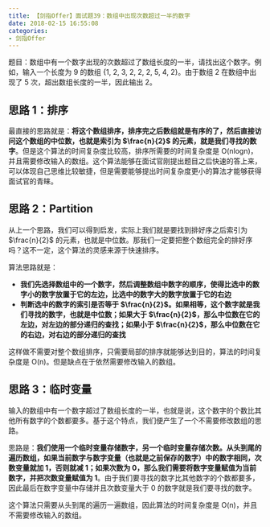 ```yaml
---
title: 【剑指Offer】面试题39：数组中出现次数超过一半的数字
date: 2018-02-15 16:55:08
categories:
- 剑指Offer
---
```


题目：数组中有一个数字出现的次数超过了数组长度的一半，请找出这个数字。例如，输入一个长度为 9 的数组 {1, 2, 3, 2, 2, 2, 5, 4, 2}。由于数组 2 在数组中出现了 5 次，超出数组长度的一半，因此输出 2。

## 思路 1：排序

最直接的思路就是：**将这个数组排序，排序完之后数组就是有序的了，然后直接访问这个数组的中位数，也就是索引为 $\frac{n}{2}$ 的元素，就是我们寻找的数字**。但是这个算法的时间复杂度比较高，排序所需要的时间复杂度是 O(nlogn)，并且需要修改输入的数组。这个算法能够在面试官刚提出题目之后快速的答上来，可以体现自己思维比较敏捷，但是需要能够提出时间复杂度更小的算法才能够获得面试官的青睐。

## 思路 2：Partition

从上一个思路，我们可以得到启发，实际上我们就是要找到排好序之后索引为 $\frac{n}{2}$ 的元素，也就是中位数。那我们一定要把整个数组完全的排好序吗？这不一定，这个算法的灵感来源于快速排序。

算法思路就是：

- **我们先选择数组中的一个数字，然后调整数组中数字的顺序，使得比选中的数字小的数字放置于它的左边，比选中的数字大的数字放置于它的右边**
- **判断选中的数字的索引是否等于 $\frac{n}{2}$。如果相等，这个数字就是我们寻找的数字，也就是中位数；如果大于 $\frac{n}{2}$，那么中位数在它的左边，对左边的部分递归的查找；如果小于 $\frac{n}{2}$，那么中位数在它的右边，对右边的部分递归的查找**

这样做不需要对整个数组排序，只需要局部的排序就能够达到目的，算法的时间复杂度是 O(n)。但是缺点在于依然需要修改输入的数组。

## 思路 3：临时变量

输入的数组中有一个数字超过了数组长度的一半，也就是说，这个数字的个数比其他所有数字的个数都要多。基于这个特点，我们便产生了一个不需要修改数组的思路。

思路是：**我们使用一个临时变量存储数字，另一个临时变量存储次数。从头到尾的遍历数组，如果当前数字与数字变量（也就是之前保存的数字）中的数字相同，次数变量就加 1，否则就减 1；如果次数为 0，那么我们需要将数字变量赋值为当前数字，并把次数变量赋值为 1**。由于我们要寻找的数字比其他数字的个数都要多，因此最后在数字变量中存储并且次数变量大于 0 的数字就是我们要寻找的数字。

这个算法只需要从头到尾的遍历一遍数组，因此算法的时间复杂度是 O(n)，并且不需要修改输入的数组。